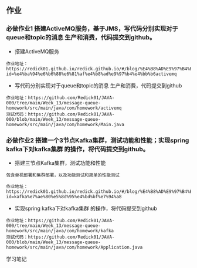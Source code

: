 ## 作业

### 必做作业1 搭建ActiveMQ服务，基于JMS，写代码分别实现对于queue和topic的消息 生产和消费，代码提交到github。
- 搭建ActiveMQ服务

```
作业地址：https://redick01.github.io/redick.github.io/#/blog/%E4%B8%AD%E9%97%B4%E4%BB%B6/mq/mq_1?id=%e4%ba%94%e6%b6%88%e6%81%af%e4%b8%ad%e9%97%b4%e4%bb%b6activemq
```

- 写代码分别实现对于queue和topic的消息 生产和消费，代码提交到github

```
作业地址：https://github.com/Redick01/JAVA-000/tree/main/Week_13/message-queue-homework/src/main/java/com/homework/activemq
测试代码：https://github.com/Redick01/JAVA-000/blob/main/Week_13/message-queue-homework/src/main/java/com/homework/Main.java
```

### 必做作业2 搭建一个3节点Kafka集群，测试功能和性能；实现spring kafka下对kafka集群 的操作，将代码提交到github。


- 搭建三节点Kafka集群，测试功能和性能

```
包含单机部署和集群部署，以及功能测试和简单的性能测试

作业地址：https://redick01.github.io/redick.github.io/#/blog/%E4%B8%AD%E9%97%B4%E4%BB%B6/kafka/kafka_1?id=kafka%e7%ae%80%e5%8d%95%e4%bd%bf%e7%94%a8
```

- 实现spring kafka下对kafka集群 的操作，将代码提交到github

```
作业地址：https://github.com/Redick01/JAVA-000/tree/main/Week_13/message-queue-homework/src/main/java/com/homework/kafka
测试代码：https://github.com/Redick01/JAVA-000/blob/main/Week_13/message-queue-homework/src/main/java/com/homework/Application.java
```

学习笔记